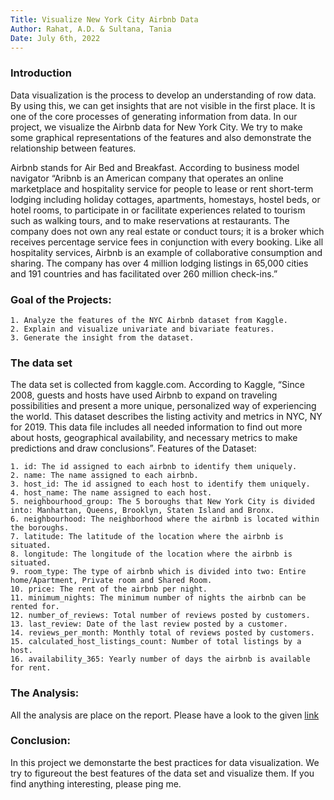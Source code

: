 ```yaml
---
Title: Visualize New York City Airbnb Data
Author: Rahat, A.D. & Sultana, Tania
Date: July 6th, 2022
---
```


### Introduction
Data visualization is the process to develop an understanding of row data. By using this, we can get insights that are not visible in the first place. It is one of the core processes of generating information from data. In our project, we visualize the Airbnb data for New York City. We try to make some graphical representations of the features and also demonstrate the relationship between features.

Airbnb stands for Air Bed and Breakfast. According to business model navigator “Aribnb is an American company that operates an online marketplace and hospitality service for people to lease or rent short-term lodging including holiday cottages, apartments, homestays, hostel beds, or hotel rooms, to participate in or facilitate experiences related to tourism such as walking tours, and to make reservations at restaurants. The company does not own any real estate or conduct tours; it is a broker which receives percentage service fees in conjunction with every booking. Like all hospitality services, Airbnb is an example of collaborative consumption and sharing. The company has over 4 million lodging listings in 65,000 cities and 191 countries and has facilitated over 260 million check-ins.”


### Goal of the Projects: 
	1. Analyze the features of the NYC Airbnb dataset from Kaggle. 
	2. Explain and visualize univariate and bivariate features.
	3. Generate the insight from the dataset.



### The data set
The data set is collected from kaggle.com. According to Kaggle, “Since 2008, guests and hosts have used Airbnb to expand on traveling possibilities and present a more unique, personalized way of experiencing the world. This dataset describes the listing activity and metrics in NYC, NY for 2019. This data file includes all needed information to find out more about hosts, geographical availability, and necessary metrics to make predictions and draw conclusions”.
Features of the Dataset:

 	1. id: The id assigned to each airbnb to identify them uniquely.
	2. name: The name assigned to each airbnb.
	3. host_id: The id assigned to each host to identify them uniquely.
	4. host_name: The name assigned to each host.
	5. neighbourhood_group: The 5 boroughs that New York City is divided into: Manhattan, Queens, Brooklyn, Staten Island and Bronx.
	6. neighbourhood: The neighborhood where the airbnb is located within the boroughs.
	7. latitude: The latitude of the location where the airbnb is situated.
	8. longitude: The longitude of the location where the airbnb is situated.
	9. room_type: The type of airbnb which is divided into two: Entire home/Apartment, Private room and Shared Room.
	10. price: The rent of the airbnb per night.
	11. minimum_nights: The minimum number of nights the airbnb can be rented for.
	12. number_of_reviews: Total number of reviews posted by customers.
	13. last_review: Date of the last review posted by a customer.
	14. reviews_per_month: Monthly total of reviews posted by customers.
	15. calculated_host_listings_count: Number of total listings by a host.
	16. availability_365: Yearly number of days the airbnb is available for rent.
	


### The Analysis: 
All the analysis are place on the report. Please have a look to the given [link](https://github.com/AhmedDiderRahat/dataViz-2022-project/blob/main/report/group_report_new.pdf) 



### Conclusion: 
In this project we demonstarte the best practices for data visualization. We try to figureout the best features of the data set and visualize them. If you find anything interesting, please ping me. 
